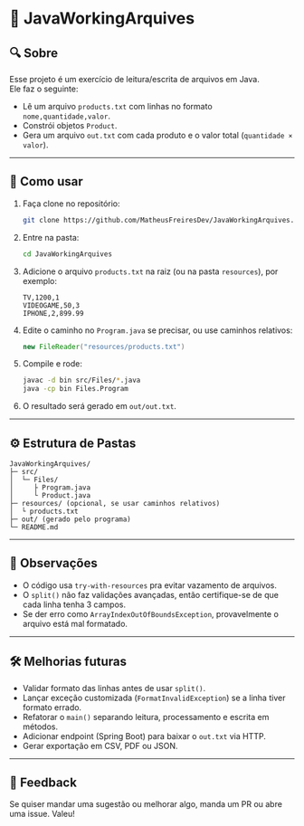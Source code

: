 # 📄 JavaWorkingArquives

## 🔍 Sobre

Esse projeto é um exercício de leitura/escrita de arquivos em Java.  
Ele faz o seguinte:
- Lê um arquivo `products.txt` com linhas no formato `nome,quantidade,valor`.
- Constrói objetos `Product`.
- Gera um arquivo `out.txt` com cada produto e o valor total (`quantidade × valor`).

---

## 📝 Como usar

1. Faça clone no repositório:
   ```bash
   git clone https://github.com/MatheusFreiresDev/JavaWorkingArquives.git
   ```
2. Entre na pasta:
   ```bash
   cd JavaWorkingArquives
   ```
3. Adicione o arquivo `products.txt` na raiz (ou na pasta `resources`), por exemplo:
   ```
   TV,1200,1
   VIDEOGAME,50,3
   IPHONE,2,899.99
   ```
4. Edite o caminho no `Program.java` se precisar, ou use caminhos relativos:
   ```java
   new FileReader("resources/products.txt")
   ```
5. Compile e rode:
   ```bash
   javac -d bin src/Files/*.java
   java -cp bin Files.Program
   ```
6. O resultado será gerado em `out/out.txt`.

---

## ⚙️ Estrutura de Pastas

```
JavaWorkingArquives/
├─ src/
│  └─ Files/
│     ├ Program.java
│     └ Product.java
├─ resources/ (opcional, se usar caminhos relativos)
│  └ products.txt
├─ out/ (gerado pelo programa)
└─ README.md
```

---

## 📌 Observações

- O código usa `try-with-resources` pra evitar vazamento de arquivos.
- O `split()` não faz validações avançadas, então certifique-se de que cada linha tenha 3 campos.
- Se der erro como `ArrayIndexOutOfBoundsException`, provavelmente o arquivo está mal formatado.

---

## 🛠️ Melhorias futuras

- Validar formato das linhas antes de usar `split()`.
- Lançar exceção customizada (`FormatInvalidException`) se a linha tiver formato errado.
- Refatorar o `main()` separando leitura, processamento e escrita em métodos.
- Adicionar endpoint (Spring Boot) para baixar o `out.txt` via HTTP.
- Gerar exportação em CSV, PDF ou JSON.

---

## 👋 Feedback

Se quiser mandar uma sugestão ou melhorar algo, manda um PR ou abre uma issue. Valeu!
```
